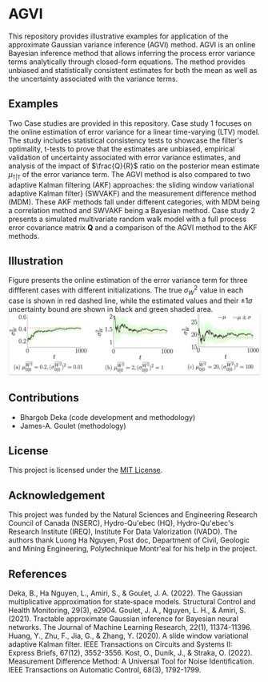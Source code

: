# AGVI
This repository provides illustrative examples for application of the approximate Gaussian variance inference (AGVI) method. AGVI is an online Bayesian inference method that allows inferring the process error variance terms analytically through closed-form equations. The method provides unbiased and statistically consistent estimates for both the mean as well as the uncertainty associated with the variance terms.
## Examples
Two Case studies are provided in this repository. Case study $1$ focuses on the online estimation of error variance for a linear time-varying (LTV) model. The study includes statistical consistency tests to showcase the filter's optimality, t-tests to prove that the estimates are unbiased, empirical validation of uncertainty associated with error variance estimates, and analysis of the impact of $\frac{Q}{R}$ ratio on the posterior mean estimate $\mu_{\mathtt{T}|\mathtt{T}}$ of the error variance term. The AGVI method is also compared to two adaptive Kalman filtering (AKF) approaches: the sliding window variational adaptive Kalman filter} (SWVAKF)  and the measurement difference method (MDM). These AKF methods fall under different categories, with MDM being a correlation method and SWVAKF being a Bayesian method. Case study $2$ presents a simulated multivariate random walk model with a full process error covariance matrix $\mathbf{Q}$ and a comparison of the AGVI method to the AKF methods.
## Illustration
Figure presents the online estimation of the error variance term for three diffferent cases with different initializations. The true $\sigma^2_{W}$ value in each case is shown in red dashed line, while the estimated values and their $\pm1\sigma$ uncertainty bound are shown in black and green shaded area.
![Online estimation of the error variance term for three diffferent cases with different initialization. The true $\sigma^2_{W}$ value in each case is shown in red dashed line, while the estimated values and their $\pm1\sigma$ uncertainty bound are shown in black and green shaded area.](Figures/Figure1_case_study1.png)
## Contributions
- Bhargob Deka (code development and methodology)
- James-A. Goulet (methodology)
## License
This project is licensed under the [MIT License](LICENSE).
## Acknowledgement
This project was funded by the Natural Sciences and Engineering Research Council of Canada (NSERC), Hydro-Qu\'ebec (HQ), Hydro-Qu\'ebec's Research Institute (IREQ), Institute For Data Valorization (IVADO). The authors thank Luong Ha Nguyen, Post doc, Department of Civil, Geologic and Mining  Engineering, Polytechnique Montr\'eal for his help in the project.
## References
Deka, B., Ha Nguyen, L., Amiri, S., & Goulet, J. A. (2022). The Gaussian multiplicative approximation for state‐space models. Structural Control and Health Monitoring, 29(3), e2904.
Goulet, J. A., Nguyen, L. H., & Amiri, S. (2021). Tractable approximate Gaussian inference for Bayesian neural networks. The Journal of Machine Learning Research, 22(1), 11374-11396.
Huang, Y., Zhu, F., Jia, G., & Zhang, Y. (2020). A slide window variational adaptive Kalman filter. IEEE Transactions on Circuits and Systems II: Express Briefs, 67(12), 3552-3556.
Kost, O., Duník, J., & Straka, O. (2022). Measurement Difference Method: A Universal Tool for Noise Identification. IEEE Transactions on Automatic Control, 68(3), 1792-1799.


  
